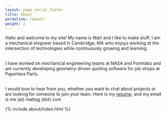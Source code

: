 ```yaml
---
layout: page_social_footer
title: About
permalink: /about/
weight: 2
---
```


Hello and welcome to my site! My name is Matt and I like to make stuff. I am a mechanical enigneer based in Cambridge, MA who enjoys working at the intersection of technologies while continuously growing and learning.
<br><br>

I have worked on mechanical engineering teams at NASA and Formlabs and am currently developing geometry-driven quoting software for job shops at Paperless Parts.
<br><br>

I would love to hear from you, whether you want to chat about projects or are looking for someone to join your team. Here is my [resume](/resume.pdf), and my email is me (at) mattqg (dot) com
<br>

{% include about/index.html %}


<!-- <div class="row">
{% include about/timeline.html %}
</div> -->


